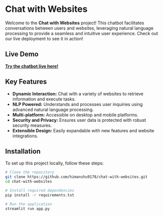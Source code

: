 # Chat with Websites

Welcome to the **Chat with Websites** project! This chatbot facilitates conversations between users and websites, leveraging natural language processing to provide a seamless and intuitive user experience. Check out our live deployment to see it in action!

## Live Demo

[**Try the chatbot live here!**](https://chat-with-websites-ub5miumjqbahqnhoh3pd5s.streamlit.app/)

## Key Features

- **Dynamic Interaction:** Chat with a variety of websites to retrieve information and execute tasks.
- **NLP Powered:** Understands and processes user inquiries using advanced natural language processing.
- **Multi-platform:** Accessible on desktop and mobile platforms.
- **Security and Privacy:** Ensures user data is protected with robust security measures.
- **Extensible Design:** Easily expandable with new features and website integrations.

## Installation

To set up this project locally, follow these steps:

```bash
# Clone the repository
git clone https://github.com/himanshu9178/chat-with-websites.git
cd chat-with-websites

# Install required dependencies
pip install -r requirements.txt

# Run the application
streamlit run app.py

